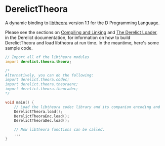 DerelictTheora
==========

A dynamic binding to [libtheora][1] version 1.1 for the D Programming Language.

Please see the sections on [Compiling and Linking][2] and [The Derelict Loader][3], in the Derelict documentation, for information on how to build DerelictTheora and load libtheora at run time. In the meantime, here's some sample code.

```D
// Import all of the libtheora modules
import derelict.theora.theora;

/*
Alternatively, you can do the following:
import derelict.theora.codec;
import derelict.theora.theoraenc;
import derelict.theora.theoradec;
*/

void main() {
    // Load the libtheora codec library and its companion encoding and decoding libaries
    DerelictTheora.load();
    DerelictTheoraEnc.load();
    DerelictTheoraDec.load();

    // Now libtheora functions can be called.
    ...
}
```

[1]: http://xiph.org/theora/
[2]: http://derelictorg.github.io/building/overview/
[3]: http://derelictorg.github.io/loading/loader/
